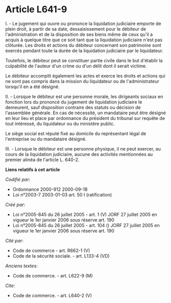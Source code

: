# Article L641-9

I. - Le jugement qui ouvre ou prononce la liquidation judiciaire emporte de plein droit, à partir de sa date, dessaisissement
pour le débiteur de l'administration et de la disposition de ses biens même de ceux qu'il a acquis à quelque titre que ce
soit tant que la liquidation judiciaire n'est pas clôturée. Les droits et actions du débiteur concernant son patrimoine sont
exercés pendant toute la durée de la liquidation judiciaire par le liquidateur.

Toutefois, le débiteur peut se constituer partie civile dans le but d'établir la culpabilité de l'auteur d'un crime ou d'un
délit dont il serait victime.

Le débiteur accomplit également les actes et exerce les droits et actions qui ne sont pas compris dans la mission du
liquidateur ou de l'administrateur lorsqu'il en a été désigné.

II. - Lorsque le débiteur est une personne morale, les dirigeants sociaux en fonction lors du prononcé du jugement de
liquidation judiciaire le demeurent, sauf disposition contraire des statuts ou décision de l'assemblée générale. En cas de
nécessité, un mandataire peut être désigné en leur lieu et place par ordonnance du président du tribunal sur requête de tout
intéressé, du liquidateur ou du ministère public.

Le siège social est réputé fixé au domicile du représentant légal de l'entreprise ou du mandataire désigné.

III. - Lorsque le débiteur est une personne physique, il ne peut exercer, au cours de la liquidation judiciaire, aucune des
activités mentionnées au premier alinéa de l'article L. 640-2.

**Liens relatifs à cet article**

_Codifié par_:

  - Ordonnance 2000-912 2000-09-18
  - Loi n°2003-7 2003-01-03 art. 50 I (ratification)

_Créé par_:

  - Loi n°2005-845 du 26 juillet 2005 - art. 1 (V) JORF 27 juillet 2005 en vigueur le 1er janvier 2006 sous réserve art. 190
  - Loi n°2005-845 du 26 juillet 2005 - art. 104 () JORF 27 juillet 2005 en vigueur le 1er janvier 2006 sous réserve art. 190

_Cité par_:

  - Code de commerce - art. R662-1 (V)
  - Code de la sécurité sociale. - art. L133-4 (VD)

_Anciens textes_:

  - Code de commerce. - art. L622-9 (M)

_Cite_:

  - Code de commerce. - art. L640-2 (V)
